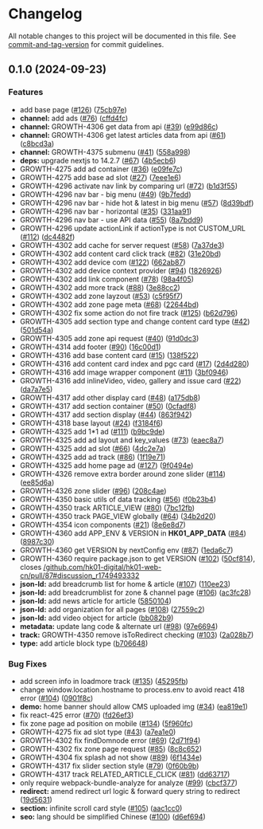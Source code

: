 # Changelog

All notable changes to this project will be documented in this file. See [commit-and-tag-version](https://github.com/absolute-version/commit-and-tag-version) for commit guidelines.

## 0.1.0 (2024-09-23)

### Features

- add base page ([#126](https://github.com/hk01-digital/hk01-web-cn/issues/126)) ([75cb97e](https://github.com/hk01-digital/hk01-web-cn/commit/75cb97e23bf58aabef9a8b88239ea64bb26e5fba))
- **channel:** add ads ([#76](https://github.com/hk01-digital/hk01-web-cn/issues/76)) ([cffd4fc](https://github.com/hk01-digital/hk01-web-cn/commit/cffd4fc2385ab5207109dc46d8853cc817bbb3be))
- **channel:** GROWTH-4306 get data from api ([#39](https://github.com/hk01-digital/hk01-web-cn/issues/39)) ([e99d86c](https://github.com/hk01-digital/hk01-web-cn/commit/e99d86caf116efdabb1c7188f59f940910b95e81))
- **channel:** GROWTH-4306 get latest articles data from api ([#61](https://github.com/hk01-digital/hk01-web-cn/issues/61)) ([c8bcd3a](https://github.com/hk01-digital/hk01-web-cn/commit/c8bcd3a5adac355f49be487e03a69b60f404cf83))
- **channel:** GROWTH-4375 submenu ([#41](https://github.com/hk01-digital/hk01-web-cn/issues/41)) ([558a998](https://github.com/hk01-digital/hk01-web-cn/commit/558a9981f83e61119d8cd09128c25d938b142df4))
- **deps:** upgrade nextjs to 14.2.7 ([#67](https://github.com/hk01-digital/hk01-web-cn/issues/67)) ([4b5ecb6](https://github.com/hk01-digital/hk01-web-cn/commit/4b5ecb6621209e262f957374404c21ad8bf42b84))
- GROWTH-4275 add ad container ([#36](https://github.com/hk01-digital/hk01-web-cn/issues/36)) ([e09fe7c](https://github.com/hk01-digital/hk01-web-cn/commit/e09fe7c5f0b54b706252fe7a9fdaef7663266483))
- GROWTH-4275 add base ad slot ([#27](https://github.com/hk01-digital/hk01-web-cn/issues/27)) ([7eee1e6](https://github.com/hk01-digital/hk01-web-cn/commit/7eee1e68e58594e5e62b90daa212287589a056a6))
- GROWTH-4296 activate nav link by comparing url ([#72](https://github.com/hk01-digital/hk01-web-cn/issues/72)) ([b1d3f55](https://github.com/hk01-digital/hk01-web-cn/commit/b1d3f555a9f750b0909221c106dd814a5414a097))
- GROWTH-4296 nav bar - big menu ([#49](https://github.com/hk01-digital/hk01-web-cn/issues/49)) ([9b7fedd](https://github.com/hk01-digital/hk01-web-cn/commit/9b7fedd6c9105d4729863286b215d4a94b914a55))
- GROWTH-4296 nav bar - hide hot & latest in big menu ([#57](https://github.com/hk01-digital/hk01-web-cn/issues/57)) ([8d39bdf](https://github.com/hk01-digital/hk01-web-cn/commit/8d39bdfb4a10763984605d49e3350780b2743d05))
- GROWTH-4296 nav bar - horizontal ([#35](https://github.com/hk01-digital/hk01-web-cn/issues/35)) ([331aa91](https://github.com/hk01-digital/hk01-web-cn/commit/331aa91053bd102ffdbbd94e863e95192487e43d))
- GROWTH-4296 nav bar - use API data ([#55](https://github.com/hk01-digital/hk01-web-cn/issues/55)) ([8a7bdd9](https://github.com/hk01-digital/hk01-web-cn/commit/8a7bdd99d44a3153bdd5990881b7970ce6da8634))
- GROWTH-4296 update actionLink if actionType is not CUSTOM_URL ([#112](https://github.com/hk01-digital/hk01-web-cn/issues/112)) ([dc4482f](https://github.com/hk01-digital/hk01-web-cn/commit/dc4482fd983dbe70a047cc4e99bae82fa349efc5))
- GROWTH-4302 add cache for server request ([#58](https://github.com/hk01-digital/hk01-web-cn/issues/58)) ([7a37de3](https://github.com/hk01-digital/hk01-web-cn/commit/7a37de3bce81f3035133db8ec240e4519c589294))
- GROWTH-4302 add content card click track ([#82](https://github.com/hk01-digital/hk01-web-cn/issues/82)) ([31e20bd](https://github.com/hk01-digital/hk01-web-cn/commit/31e20bd0b0bd43311f674199a358a940bae143f8))
- GROWTH-4302 add device com ([#122](https://github.com/hk01-digital/hk01-web-cn/issues/122)) ([662ab87](https://github.com/hk01-digital/hk01-web-cn/commit/662ab8797ad7af0be9e7951e8a5f4fd1a44b8bb8))
- GROWTH-4302 add device context provider ([#94](https://github.com/hk01-digital/hk01-web-cn/issues/94)) ([1826926](https://github.com/hk01-digital/hk01-web-cn/commit/1826926fe4627473081b0127a582687b3bf128e1))
- GROWTH-4302 add link component ([#78](https://github.com/hk01-digital/hk01-web-cn/issues/78)) ([98a4f05](https://github.com/hk01-digital/hk01-web-cn/commit/98a4f0587715076cd32583f0916fce30d3824626))
- GROWTH-4302 add more track ([#88](https://github.com/hk01-digital/hk01-web-cn/issues/88)) ([3e88cc2](https://github.com/hk01-digital/hk01-web-cn/commit/3e88cc2abf3175656467028de727bb24c9ba7a86))
- GROWTH-4302 add zone layzout ([#53](https://github.com/hk01-digital/hk01-web-cn/issues/53)) ([c5f95f7](https://github.com/hk01-digital/hk01-web-cn/commit/c5f95f795fdd68757a57c4a9821f88c10704fcf5))
- GROWTH-4302 add zone page meta ([#68](https://github.com/hk01-digital/hk01-web-cn/issues/68)) ([22644bd](https://github.com/hk01-digital/hk01-web-cn/commit/22644bd174c456e3b63a6e22833cdbbf0850ff30))
- GROWTH-4302 fix some action do not fire track ([#125](https://github.com/hk01-digital/hk01-web-cn/issues/125)) ([b62d796](https://github.com/hk01-digital/hk01-web-cn/commit/b62d796429b49e394e8d922ddefd48d5d9e9a0e2))
- GROWTH-4305 add section type and change content card type ([#42](https://github.com/hk01-digital/hk01-web-cn/issues/42)) ([501d54a](https://github.com/hk01-digital/hk01-web-cn/commit/501d54a632b50bf64d7c5d68e5ef7522f5ded856))
- GROWTH-4305 add zone api request ([#40](https://github.com/hk01-digital/hk01-web-cn/issues/40)) ([91d0dc3](https://github.com/hk01-digital/hk01-web-cn/commit/91d0dc3f149a42c77d412619e5a8113c359883fc))
- GROWTH-4314 add footer ([#90](https://github.com/hk01-digital/hk01-web-cn/issues/90)) ([16c00d1](https://github.com/hk01-digital/hk01-web-cn/commit/16c00d15d56bfcca2dac4be5e940f276a78d2a55))
- GROWTH-4316 add base content card ([#15](https://github.com/hk01-digital/hk01-web-cn/issues/15)) ([138f522](https://github.com/hk01-digital/hk01-web-cn/commit/138f522cf7d72830e21b445dbcddc9f7b135ebcd))
- GROWTH-4316 add content card index and pgc card ([#17](https://github.com/hk01-digital/hk01-web-cn/issues/17)) ([2d4d280](https://github.com/hk01-digital/hk01-web-cn/commit/2d4d280446efe24fa43cab91d6e030e5a9770589))
- GROWTH-4316 add image wrapper component ([#11](https://github.com/hk01-digital/hk01-web-cn/issues/11)) ([3bf0946](https://github.com/hk01-digital/hk01-web-cn/commit/3bf0946e009403c48469fcbcf8d2f93c8ed93da1))
- GROWTH-4316 add inlineVideo, video, gallery and issue card ([#22](https://github.com/hk01-digital/hk01-web-cn/issues/22)) ([da7a7e5](https://github.com/hk01-digital/hk01-web-cn/commit/da7a7e5ffe44e263d00e1ab80b1f03b2051c281b))
- GROWTH-4317 add other display card ([#48](https://github.com/hk01-digital/hk01-web-cn/issues/48)) ([a175db8](https://github.com/hk01-digital/hk01-web-cn/commit/a175db8ceef18dc9634e52e49b05f5563d206550))
- GROWTH-4317 add section container ([#50](https://github.com/hk01-digital/hk01-web-cn/issues/50)) ([0cfadf8](https://github.com/hk01-digital/hk01-web-cn/commit/0cfadf8401df3e8f7b66f48a42c2e2f55eadb7bd))
- GROWTH-4317 add section display ([#44](https://github.com/hk01-digital/hk01-web-cn/issues/44)) ([863f942](https://github.com/hk01-digital/hk01-web-cn/commit/863f94285d6daab0203b53aef52e24c8fde291ea))
- GROWTH-4318 base layout ([#24](https://github.com/hk01-digital/hk01-web-cn/issues/24)) ([f3184f6](https://github.com/hk01-digital/hk01-web-cn/commit/f3184f6bd47e4c87ec06c6cdafd43b555197be39))
- GROWTH-4325 add 1\*1 ad ([#111](https://github.com/hk01-digital/hk01-web-cn/issues/111)) ([b9bc9de](https://github.com/hk01-digital/hk01-web-cn/commit/b9bc9de576d70095bb8587eb6366dbe2e19bf7fa))
- GROWTH-4325 add ad layout and key_values ([#73](https://github.com/hk01-digital/hk01-web-cn/issues/73)) ([eaec8a7](https://github.com/hk01-digital/hk01-web-cn/commit/eaec8a7b43c93087de97216f244695ae69a2c2bf))
- GROWTH-4325 add ad slot ([#66](https://github.com/hk01-digital/hk01-web-cn/issues/66)) ([4dc2e7a](https://github.com/hk01-digital/hk01-web-cn/commit/4dc2e7a51c4012b17b3f830455dbb1b702120b92))
- GROWTH-4325 add ad track ([#86](https://github.com/hk01-digital/hk01-web-cn/issues/86)) ([1f19e71](https://github.com/hk01-digital/hk01-web-cn/commit/1f19e71cd237bc20dbee97a4d6fb2f55ce2ce2f1))
- GROWTH-4325 add home page ad ([#127](https://github.com/hk01-digital/hk01-web-cn/issues/127)) ([9f0494e](https://github.com/hk01-digital/hk01-web-cn/commit/9f0494e7f42425a8de25b68e3eca4b2e43eab225))
- GROWTH-4326 remove extra border around zone slider ([#114](https://github.com/hk01-digital/hk01-web-cn/issues/114)) ([ee85d6a](https://github.com/hk01-digital/hk01-web-cn/commit/ee85d6a99547e7a65fb6e6f580accb6041819ad0))
- GROWTH-4326 zone slider ([#96](https://github.com/hk01-digital/hk01-web-cn/issues/96)) ([208c4ae](https://github.com/hk01-digital/hk01-web-cn/commit/208c4ae1bca9df8fe07410b631e996883a2e48c5))
- GROWTH-4350 basic utils of data tracking ([#56](https://github.com/hk01-digital/hk01-web-cn/issues/56)) ([f0b23b4](https://github.com/hk01-digital/hk01-web-cn/commit/f0b23b4fb32cca5d8bf168854ae3ef9de4a2b1f3))
- GROWTH-4350 track ARTICLE_VIEW ([#80](https://github.com/hk01-digital/hk01-web-cn/issues/80)) ([7bc12fb](https://github.com/hk01-digital/hk01-web-cn/commit/7bc12fb452b049683cd90d4d78332aca7f2c6027))
- GROWTH-4350 track PAGE_VIEW globally ([#64](https://github.com/hk01-digital/hk01-web-cn/issues/64)) ([34b2d20](https://github.com/hk01-digital/hk01-web-cn/commit/34b2d202f61ecf62f64a423460bcf4c1f5f53c66))
- GROWTH-4354 icon components ([#21](https://github.com/hk01-digital/hk01-web-cn/issues/21)) ([8e6e8d7](https://github.com/hk01-digital/hk01-web-cn/commit/8e6e8d75aa444b1aa0788712baa3b5b437a8f121))
- GROWTH-4360 add APP_ENV & VERSION in **HK01_APP_DATA** ([#84](https://github.com/hk01-digital/hk01-web-cn/issues/84)) ([8987c30](https://github.com/hk01-digital/hk01-web-cn/commit/8987c307816bd78ad57a4ceda05ac78e5def52de))
- GROWTH-4360 get VERSION by nextConfig env ([#87](https://github.com/hk01-digital/hk01-web-cn/issues/87)) ([1eda6c7](https://github.com/hk01-digital/hk01-web-cn/commit/1eda6c7c8a371dd18f6253ee441aa992f7a8e1f3))
- GROWTH-4360 require package.json to get VERSION ([#102](https://github.com/hk01-digital/hk01-web-cn/issues/102)) ([50cf814](https://github.com/hk01-digital/hk01-web-cn/commit/50cf814553dbbf946d473d89d4a71da86034a4f6)), closes [/github.com/hk01-digital/hk01-web-cn/pull/87#discussion_r1749493332](https://github.com/hk01-digital//github.com/hk01-digital/hk01-web-cn/pull/87/issues/discussion_r1749493332)
- **json-ld:** add breadcrumb list for home & article ([#107](https://github.com/hk01-digital/hk01-web-cn/issues/107)) ([110ee23](https://github.com/hk01-digital/hk01-web-cn/commit/110ee237a2342aeb99ef9f23838bdcd96c5e25de))
- **json-ld:** add breadcrumblist for zone & channel page ([#106](https://github.com/hk01-digital/hk01-web-cn/issues/106)) ([ac3fc28](https://github.com/hk01-digital/hk01-web-cn/commit/ac3fc28ee0fa803901fdc705bba9a904ce37fef0))
- **json-ld:** add news article for article ([5850104](https://github.com/hk01-digital/hk01-web-cn/commit/5850104fb8519110d6de4cf554194affe8dd6e82))
- **json-ld:** add organization for all pages ([#108](https://github.com/hk01-digital/hk01-web-cn/issues/108)) ([27559c2](https://github.com/hk01-digital/hk01-web-cn/commit/27559c29437b1dcbc5701e60fa6fb36da287dbba))
- **json-ld:** add video object for article ([bb082b9](https://github.com/hk01-digital/hk01-web-cn/commit/bb082b951ac05668e5b43d99fe042471647ad9ce))
- **metadata:** update lang code & alternate url ([#98](https://github.com/hk01-digital/hk01-web-cn/issues/98)) ([97e6694](https://github.com/hk01-digital/hk01-web-cn/commit/97e669417059c6cf0e35cdc25ebb4dc06bd0ec15))
- **track:** GROWTH-4350 remove isToRedirect checking ([#103](https://github.com/hk01-digital/hk01-web-cn/issues/103)) ([2a028b7](https://github.com/hk01-digital/hk01-web-cn/commit/2a028b7afc7f29d3cefbd68c5f96de8973f158f1))
- **type:** add article block type ([b706648](https://github.com/hk01-digital/hk01-web-cn/commit/b706648f85023c5587256a80c54ca5d2553939ee))

### Bug Fixes

- add screen info in loadmore track ([#135](https://github.com/hk01-digital/hk01-web-cn/issues/135)) ([45295fb](https://github.com/hk01-digital/hk01-web-cn/commit/45295fba56afdead4930b9de39c0976fa8e20ad4))
- change window.location.hostname to process.env to avoid react 418 error ([#104](https://github.com/hk01-digital/hk01-web-cn/issues/104)) ([0901f8c](https://github.com/hk01-digital/hk01-web-cn/commit/0901f8c2b63054906e9fa32572bd81ce06500800))
- **demo:** home banner should allow CMS uploaded img ([#34](https://github.com/hk01-digital/hk01-web-cn/issues/34)) ([ea819e1](https://github.com/hk01-digital/hk01-web-cn/commit/ea819e1362b729c136e66f251b242627f3cdc9a1))
- fix react-425 error ([#70](https://github.com/hk01-digital/hk01-web-cn/issues/70)) ([fd26ef3](https://github.com/hk01-digital/hk01-web-cn/commit/fd26ef3f195e1dee3a7d22221a536d6e05a21076))
- fix zone page ad position on mobile ([#134](https://github.com/hk01-digital/hk01-web-cn/issues/134)) ([5f960fc](https://github.com/hk01-digital/hk01-web-cn/commit/5f960fc036b6be4489991aead55c66705536e941))
- GROWTH-4275 fix ad slot type ([#43](https://github.com/hk01-digital/hk01-web-cn/issues/43)) ([a7ea1e0](https://github.com/hk01-digital/hk01-web-cn/commit/a7ea1e052013b6a57db85bb4ad187ffe0c2f9909))
- GROWTH-4302 fix findDomnode error ([#69](https://github.com/hk01-digital/hk01-web-cn/issues/69)) ([2d71f94](https://github.com/hk01-digital/hk01-web-cn/commit/2d71f94c589401fc3953daf2362f5fc8b3d1c599))
- GROWTH-4302 fix zone page request ([#85](https://github.com/hk01-digital/hk01-web-cn/issues/85)) ([8c8c652](https://github.com/hk01-digital/hk01-web-cn/commit/8c8c652fb34aaa69366168d676803cdd5d52f1a1))
- GROWTH-4304 fix splash ad not show ([#89](https://github.com/hk01-digital/hk01-web-cn/issues/89)) ([6f1434e](https://github.com/hk01-digital/hk01-web-cn/commit/6f1434e51067d2f4990bc230f9d5c8b9f0a066cc))
- GROWTH-4317 fix slider section style ([#79](https://github.com/hk01-digital/hk01-web-cn/issues/79)) ([0f60b9b](https://github.com/hk01-digital/hk01-web-cn/commit/0f60b9bc9471f72342a6aaa2c948cd8e91c24428))
- GROWTH-4317 track RELATED_ARTICLE_CLICK ([#81](https://github.com/hk01-digital/hk01-web-cn/issues/81)) ([dd63717](https://github.com/hk01-digital/hk01-web-cn/commit/dd63717c7b249282996414c1571ba22dabbd7da2))
- only require webpack-bundle-analyze for analyze ([#99](https://github.com/hk01-digital/hk01-web-cn/issues/99)) ([cbcf377](https://github.com/hk01-digital/hk01-web-cn/commit/cbcf37723fa1a475cff84679c8dac2493d13f3dd))
- **redirect:** amend redirect url logic & forward query string to redirect ([19d5631](https://github.com/hk01-digital/hk01-web-cn/commit/19d56315d20dc530ec3545ce69e036e0662c7b8f))
- **section:** infinite scroll card style ([#105](https://github.com/hk01-digital/hk01-web-cn/issues/105)) ([aac1cc0](https://github.com/hk01-digital/hk01-web-cn/commit/aac1cc0388257feda00541e7686c340a338c4d37))
- **seo:** lang should be simplified Chinese ([#100](https://github.com/hk01-digital/hk01-web-cn/issues/100)) ([d6ef694](https://github.com/hk01-digital/hk01-web-cn/commit/d6ef694ae095a4a4a969d0cf9ddd6000422a5cf0))
